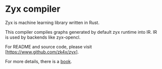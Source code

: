 # Zyx compiler

Zyx is machine learning library written in Rust.

This compiler compiles graphs generated by default zyx runtime into IR.
IR is used by backends like zyx-opencl.

For README and source code, please visit [https://www.github.com/zk4x/zyx].

For more details, there is a [book](https://www.github.com/zk4x/zyx/tree/main/zyx-book).
